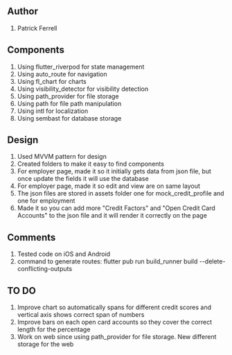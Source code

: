 ## Author
1. Patrick Ferrell

## Components
1. Using flutter_riverpod for state management
2. Using auto_route for navigation
3. Using fl_chart for charts
4. Using visibility_detector for visibility detection
5. Using path_provider for file storage
6. Using path for file path manipulation
7. Using intl for localization
8. Using sembast for database storage

## Design
1. Used MVVM pattern for design
2. Created folders to make it easy to find components
3. For employer page, made it so it initially gets data from json file, but once update the fields it will use the database
4. For employer page, made it so edit and view are on same layout
5. The json files are stored in assets folder one for mock_credit_profile and one for employment
6. Made it so you can add more "Credit Factors" and "Open Credit Card Accounts" to the json file and it will render it correctly
   on the page

## Comments
1. Tested code on iOS and Android
2. command to generate routes: flutter pub run build_runner build --delete-conflicting-outputs

## TO DO
1. Improve chart so automatically spans for different credit scores and vertical axis shows correct span of numbers
2. Improve bars on each open card accounts so they cover the correct length for the percentage
3. Work on web since using path_provider for file storage.  New different storage for the web